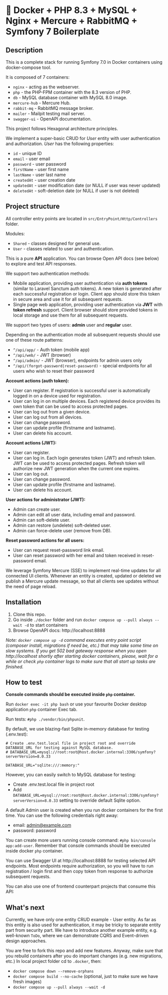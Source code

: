 # 🐳 Docker + PHP 8.3 + MySQL + Nginx + Mercure + RabbitMQ + Symfony 7 Boilerplate

## Description

This is a complete stack for running Symfony 7.0 in Docker containers using docker-compose tool.

It is composed of 7 containers:

- `nginx` - acting as the webserver.
- `php` - the PHP-FPM container with the 8.3 version of PHP.
- `db` - MySQL database container with MySQL 8.0 image.
- `mercure-hub` - Mercure Hub.
- `rabbit-mq` - RabbitMQ message broker.
- `mailer` - Mailpit testing mail server.
- `swagger-ui` - OpenAPI documentation.

This project follows Hexagonal architecture principles.

We implement a super-basic CRUD for *User* entity with user authentication and authorization. *User* has the
following properties:

- `id` - unique ID
- `email` - user email
- `password` - user password
- `firstName` - user first name
- `lastName` - user last name
- `createdAt` - user creation date
- `updatedAt` - user modification date (or NULL if user was never updated)
- `deletedAt` - soft-deletion date (or NULL if user is not deleted)

## Project structure

All controller entry points are located in `src/EntryPoint/Http/Controllers` folder.

Modules:

- `Shared` - classes designed for general use.
- `User` - classes related to user and authentication.

This is a pure **API** application. You can browse Open API docs (see below) to explore and test API responses.

We support two authentication methods:

- Mobile application, providing user authentication via **auth tokens** (similar to Laravel Sanctum auth tokens).
  A new token is generated after each successful registration or login. Client app should store this token in secure
  area and use it for all subsequent requests.
- Single page web application, providing user authentication via **JWT** with **token refresh** support. Client browser
  should store provided tokens in local storage and use them for all subsequent requests.

We support two types of users: **admin** user and **regular** user.

Depending on the authentication mode all subsequent requests should use one of these route patterns:

- `^/api/app/` - Auth token (mobile app)
- `^/api/web/` - JWT (browser)
- `^/api/admin/` - JWT (browser), endpoints for admin users only
- `^/api/(forgot-password|reset-password)` - special endpoints for all users who wish to reset their password

**Account actions (auth token):**

- User can register. If registration is successful user is automatically logged in on a device used for registration.
- User can log in on multiple devices. Each registered device provides its own token that can be used to access
  protected pages.
- User can log out from a given device.
- User can log out from all devices.
- User can change password.
- User can update profile (firstname and lastname).
- User can delete his account.

**Account actions (JWT):**

- User can register.
- User can log in. Each login generates token (JWT) and refresh token. JWT can be used to access protected pages.
  Refresh token will authorize new JWT generation when the current one expires.
- User can log out.
- User can change password.
- User can update profile (firstname and lastname).
- User can delete his account.

**User actions for administrator (JWT):**

- Admin can create user.
- Admin can edit all user data, including email and password.
- Admin can soft-delete user.
- Admin can restore (undelete) soft-deleted user.
- Admin can force-delete user (remove from DB).

**Reset password actions for all users:**

- User can request reset-password link email.
- User can reset password with her email and token received in reset-password email.

We leverage Symfony Mercure (SSE) to implement real-time updates for all connected UI clients. Whenever an entity is
created, updated or deleted we publish a Mercure update message, so that all clients see updates without the need of
page reload.

## Installation

1. Clone this repo.
2. Go inside `./docker` folder and run `docker compose up --pull always --wait -d` to start containers
3. Browse OpenAPI docs: http://localhost:8888

*Note: `docker compose up -d` command executes entry point script (composer install, migrations if need be, etc.) that
may take some time on slow systems. If you get 502 bad gateway response when you open http://localhost shortly after
starting docker containers, please, wait for a while or check `php` container logs to make sure that all start up tasks
are finished.*

## How to test

**Console commands should be executed inside `php` container.**

Run `docker exec -it php bash` or use your favourite Docker desktop application `php` container Exec tab.

Run tests: `#php ./vendor/bin/phpunit`.

By default, we use blazing-fast Sqlite in-memory database for testing (.env.test):

```
# Create .env.test.local file in project root and override DATABASE_URL for testing against MySQL database.
# DATABASE_URL=mysql://root:root@host.docker.internal:3306/symfony?serverVersion=8.0.33

DATABASE_URL="sqlite:///:memory:"
```

However, you can easily switch to MySQL database for testing:

- Create .env.test.local file in project root
- Add `DATABASE_URL=mysql://root:root@host.docker.internal:3306/symfony?serverVersion=8.0.33` setting to override
  default Sqlite option.

A default Admin user is created when you run docker containers for the first time.
You can use the following credentials right away:

- email: admin@example.com
- password: password

You can create more users running console command: `#php bin/console app:add-user`. Remember that console
commands should be executed inside docker `php` container.

You can use Swagger UI at http://localhost:8888 for testing selected API endpoints. Most endpoints require
authorization, so you will have to run registration / login first and then copy token from response to authorize
subsequent requests.

You can also use one of frontend counterpart projects that consume this API:

## What's next

Currently, we have only one entity CRUD example - User entity. As far as this entity is also used for authentication, it
may be tricky to separate entity part from security part. We have to introduce another example entity, e.g. well-known
`ToDo`, where we can demonstrate CQRS and Event-driven design approaches.

You are free to fork this repo and add new features. Anyway, make sure that you rebuild containers after you do
important changes (e.g. new migrations, etc.) In local project folder cd to `.docker`, then:

- `docker compose down --remove-orphans`
- `docker compose build --no-cache` (optional, just to make sure we have fresh images)
- `docker compose up --pull always --wait -d`







